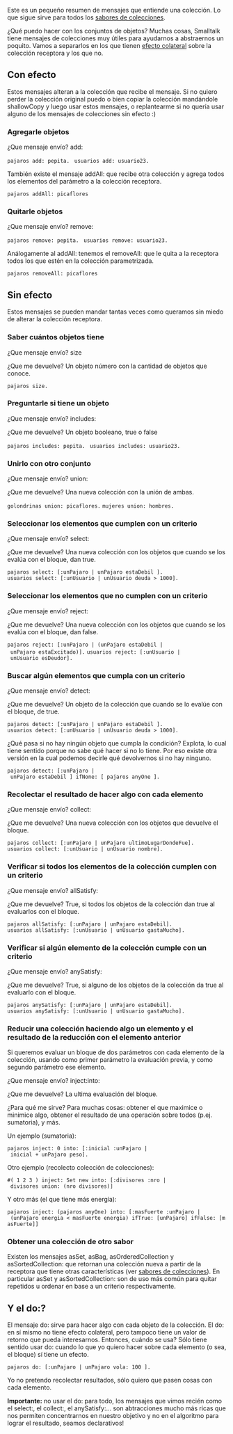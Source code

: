 Este es un pequeño resumen de mensajes que entiende una colección. Lo que sigue sirve para todos los [sabores de colecciones](sabores-de-colecciones.md).

¿Qué puedo hacer con los conjuntos de objetos? Muchas cosas, Smalltalk tiene mensajes de colecciones muy útiles para ayudarnos a abstraernos un poquito. Vamos a separarlos en los que tienen [efecto colateral](transparencia-referencial--efecto-de-lado-y-asignacion-destructiva.md) sobre la colección receptora y los que no.

Con efecto
----------

Estos mensajes alteran a la colección que recibe el mensaje. Si no quiero perder la colección original puedo o bien copiar la colección mandándole shallowCopy y luego usar estos mensajes, o replantearme si no quería usar alguno de los mensajes de colecciones sin efecto :)

### Agregarle objetos

¿Que mensaje envío? add:

`pajaros add: pepita. `
`usuarios add: usuario23. `

También existe el mensaje addAll: que recibe otra colección y agrega todos los elementos del parámetro a la colección receptora.

`pajaros addAll: picaflores`

### Quitarle objetos

¿Que mensaje envío? remove:

`pajaros remove: pepita. `
`usuarios remove: usuario23. `

Análogamente al addAll: tenemos el removeAll: que le quita a la receptora todos los que estén en la colección parametrizada.

`pajaros removeAll: picaflores`

Sin efecto
----------

Estos mensajes se pueden mandar tantas veces como queramos sin miedo de alterar la colección receptora.

### Saber cuántos objetos tiene

¿Que mensaje envío? size

¿Que me devuelve? Un objeto número con la cantidad de objetos que conoce.

`pajaros size.`

### Preguntarle si tiene un objeto

¿Que mensaje envío? includes:

¿Que me devuelve? Un objeto booleano, true o false

`pajaros includes: pepita. `
`usuarios includes: usuario23. `

### Unirlo con otro conjunto

¿Que mensaje envío? union:

¿Que me devuelve? Una nueva colección con la unión de ambas.

`golondrinas union: picaflores.`
`mujeres union: hombres.`

### Seleccionar los elementos que cumplen con un criterio

¿Que mensaje envío? select:

¿Que me devuelve? Una nueva colección con los objetos que cuando se los evalúa con el bloque, dan true.

`pajaros select: [:unPajaro | unPajaro estaDebil ].`
`usuarios select: [:unUsuario | unUsuario deuda > 1000].`

### Seleccionar los elementos que no cumplen con un criterio

¿Que mensaje envío? reject:

¿Que me devuelve? Una nueva colección con los objetos que cuando se los evalúa con el bloque, dan false.

`pajaros reject: [:unPajaro | (unPajaro estaDebil | unPajaro estaExcitado)].`
`usuarios reject: [:unUsuario | unUsuario esDeudor].`

### Buscar algún elementos que cumpla con un criterio

¿Que mensaje envío? detect:

¿Que me devuelve? Un objeto de la colección que cuando se lo evalúe con el bloque, de true.

`pajaros detect: [:unPajaro | unPajaro estaDebil ].`
`usuarios detect: [:unUsuario | unUsuario deuda > 1000].`

¿Qué pasa si no hay ningún objeto que cumpla la condición? Explota, lo cual tiene sentido porque no sabe qué hacer si no lo tiene. Por eso existe otra versión en la cual podemos decirle qué devolvernos si no hay ninguno.

`pajaros detect: [:unPajaro | unPajaro estaDebil ] ifNone: [ pajaros anyOne ].`

### Recolectar el resultado de hacer algo con cada elemento

¿Que mensaje envío? collect:

¿Que me devuelve? Una nueva colección con los objetos que devuelve el bloque.

`pajaros collect: [:unPajaro | unPajaro ultimoLugarDondeFue].`
`usuarios collect: [:unUsuario | unUsuario nombre].`

### Verificar si todos los elementos de la colección cumplen con un criterio

¿Que mensaje envío? allSatisfy:

¿Que me devuelve? True, si todos los objetos de la colección dan true al evaluarlos con el bloque.

`pajaros allSatisfy: [:unPajaro | unPajaro estaDebil].`
`usuarios allSatisfy: [:unUsuario | unUsuario gastaMucho].`

### Verificar si algún elemento de la colección cumple con un criterio

¿Que mensaje envío? anySatisfy:

¿Que me devuelve? True, si alguno de los objetos de la colección da true al evaluarlo con el bloque.

`pajaros anySatisfy: [:unPajaro | unPajaro estaDebil].`
`usuarios anySatisfy: [:unUsuario | unUsuario gastaMucho].`

### Reducir una colección haciendo algo un elemento y el resultado de la reducción con el elemento anterior

Si queremos evaluar un bloque de dos parámetros con cada elemento de la colección, usando como primer parámetro la evaluación previa, y como segundo parámetro ese elemento.

¿Que mensaje envío? inject:into:

¿Que me devuelve? La ultima evaluación del bloque.

¿Para qué me sirve? Para muchas cosas: obtener el que maximice o minimice algo, obtener el resultado de una operación sobre todos (p.ej. sumatoria), y más.

Un ejemplo (sumatoria):

`pajaros inject: 0 into: [:inicial :unPajaro | inicial + unPajaro peso]. `

Otro ejemplo (recolecto colección de colecciones):

`#( 1 2 3 ) inject: Set new into: [:divisores :nro | divisores union: (nro divisores)] `

Y otro más (el que tiene más energía):

`pajaros inject: (pajaros anyOne) into: [:masFuerte :unPajaro | (unPajaro energia < masFuerte energia) ifTrue: [unPajaro] ifFalse: [masFuerte]]`

### Obtener una colección de otro sabor

Existen los mensajes asSet, asBag, asOrderedCollection y asSortedCollection: que retornan una colección nueva a partir de la receptora que tiene otras características (ver [sabores de colecciones](sabores-de-colecciones.md)). En particular asSet y asSortedCollection: son de uso más común para quitar repetidos u ordenar en base a un criterio respectivamente.

Y el do:?
---------

El mensaje do: sirve para hacer algo con cada objeto de la colección. El do: en sí mismo no tiene efecto colateral, pero tampoco tiene un valor de retorno que pueda interesarnos. Entonces, cuándo se usa? Sólo tiene sentido usar do: cuando lo que yo quiero hacer sobre cada elemento (o sea, el bloque) sí tiene un efecto.

`pajaros do: [:unPajaro | unPajaro vola: 100 ].`

Yo no pretendo recolectar resultados, sólo quiero que pasen cosas con cada elemento.

**Importante:** no usar el do: para todo, los mensajes que vimos recién como el select:, el collect:, el anySatisfy:... son abtracciones mucho más ricas que nos permiten concentrarnos en nuestro objetivo y no en el algoritmo para lograr el resultado, seamos declarativos!
